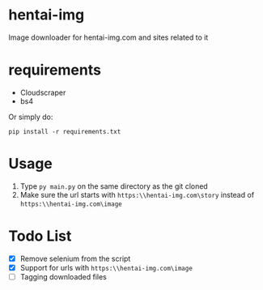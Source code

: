 # hentai-img
Image downloader for hentai-img.com and sites related to it

# requirements
* Cloudscraper
* bs4

Or simply do:
```
pip install -r requirements.txt
```

# Usage
1. Type ```py main.py``` on the same directory as the git cloned
2. Make sure the url starts with ```https:\\hentai-img.com\story``` instead of ```https:\\hentai-img.com\image```

# Todo List
- [X] Remove selenium from the script
- [X] Support for urls with ```https:\\hentai-img.com\image```
- [ ] Tagging downloaded files